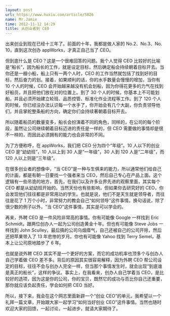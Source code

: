 ```yaml
---
layout: post
url: https://www.huxiu.com/article/5826
name: Mr.Jamie
time: 2012-11-12 14:29
title: 从创业者到 CEO
---
```

出来创业到现在已经十三年了。前面的十年，我都是做人家的 No.2、No.3、No. 10，直到这次创办 appWorks，才真正自己当了 CEO。

但到底什么是 CEO？这是一个很难回答的问题。我个人觉得 CEO 比较好的比喻是“船长”，因为船长的工作，就是设定目标，然后确定船会持续朝着目标开去。当你还是一艘小船，船上只有一两个人时，CEO 的工作当然就包括了找到好的目标，然后奋力的划。接着，如果顺利的话，你的水手数量会慢慢的增加，当你有 10 个人的时候，CEO 会开始越来越没有机会划船，因为你得花更多的力气在找到好船员，并且把他们放在对的位置上。到了 30 个人的时候，你基本上不可能划船，并且必须开始建立轮班、品质控管、标准化作业流程等工作。到了 120 个人的时候，你已经没办法认识每一个水手了，你开始会有几个大副，你负责领导他们，并且掌舵整条船的方向，确定你们会持续著朝着目标开去。

所以随着船员的数量变多，船长会扮演着不同的角色，同样的，在公司的每个阶段，虽然让公司继续朝着目标迈进的责任是一样的，但 CEO 需要做的事情却是很不一样的，而因此必须拥有的能力也会非常的不同。

为了方便称呼，在 appWorks，我们把 CEO 分为四个“年级”。10 人以下的创业 CEO 是“幼幼班”，10 人以上到 30 人是“一年级”，30 人到 120 人是“二年级”，而 120 人以上则是“三年级”。

在很多创业者的想像中，“当 CEO”是一种与生俱来的能力，所以通常他们给自己的计画，都是有朝一日要找一个强者来当 CEO，然后自己专心在产品上面。这个逻辑有一些吊诡的地方，首先，在我们以及许多业界先进的观察里面，其实每个 CEO 都是从幼幼班开始的。当然天份也有些影响，但如果你去研究好的 CEO，你会发现他们往往都是非常用功的学生。也就是说，他们不是天生就是领导者，而往往是花了 1 万个小时，非常努力的教会自己“如何领导”这件事情。换句话说，除了很少数的例子以外，“当 CEO”这件事情，其实是可以学会的。

再来，外聘 CEO 是一件风险非常高的事情。你有可能像 Google 一样找到 Eric Schmidt，跟两位创办人一起为公司创造黄金十年。但也有可能像 Steve Jobs 一样找到 John Sculley，最后搞的公司乌烟瘴气，自己还被自己的公司开除，然后还把苹果带入了 13 年悲惨的岁月。你也有可能像 Yahoo 找到 Terry Semel，基本上让公司原地踏步了 6 年。

也就是说外聘 CEO 其实不是一个更好的方案，而它的成功机率也顶多个与创办人自己学着做 CEO 差不多。背后的原因其实很容易解释，因为外聘 CEO 帮公司设定的目标，往往不会与创办人完全一样，但当那个事情发生时，就会出现“到底谁是真正的船长”，这样的争议。事实上，在我看来，创办人自己学着当 CEO，是比较好的选项，因为这是你的公司，你的宝贝，既然它的成功与否比你自己还重要，那你就应该负起责任，学会如何把 CEO 当好。

所以，接下来，我会在这个网志里面新辟一个“创业 CEO”的单元，我希望以一个礼拜一篇文章，开始跟大家一起学习“如何当好创业 CEO”这件事情。当然也随时欢迎大家的回馈，一起讨论，一起进步，就请大家期待了。

